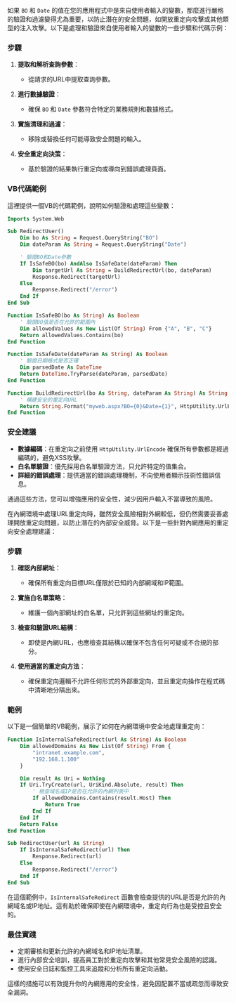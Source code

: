 如果 `BO` 和 `Date` 的值在您的應用程式中是來自使用者輸入的變數，那麼進行嚴格的驗證和過濾變得尤為重要，以防止潛在的安全問題，如開放重定向攻擊或其他類型的注入攻擊。以下是處理和驗證來自使用者輸入的變數的一些步驟和代碼示例：

### 步驟

1. **提取和解析查詢參數**：
   - 從請求的URL中提取查詢參數。

2. **進行數據驗證**：
   - 確保 `BO` 和 `Date` 參數符合特定的業務規則和數據格式。

3. **實施清理和過濾**：
   - 移除或替換任何可能導致安全問題的輸入。

4. **安全重定向決策**：
   - 基於驗證的結果執行重定向或導向到錯誤處理頁面。

### VB代碼範例

這裡提供一個VB的代碼範例，說明如何驗證和處理這些變數：

```vb
Imports System.Web

Sub RedirectUser()
    Dim bo As String = Request.QueryString("BO")
    Dim dateParam As String = Request.QueryString("Date")

    ' 驗證BO和Date參數
    If IsSafeBO(bo) AndAlso IsSafeDate(dateParam) Then
        Dim targetUrl As String = BuildRedirectUrl(bo, dateParam)
        Response.Redirect(targetUrl)
    Else
        Response.Redirect("/error")
    End If
End Sub

Function IsSafeBO(bo As String) As Boolean
    ' 驗證BO值是否在允許的範圍內
    Dim allowedValues As New List(Of String) From {"A", "B", "C"}
    Return allowedValues.Contains(bo)
End Function

Function IsSafeDate(dateParam As String) As Boolean
    ' 驗證日期格式是否正確
    Dim parsedDate As DateTime
    Return DateTime.TryParse(dateParam, parsedDate)
End Function

Function BuildRedirectUrl(bo As String, dateParam As String) As String
    ' 構建安全的重定向URL
    Return String.Format("myweb.aspx?BO={0}&Date={1}", HttpUtility.UrlEncode(bo), HttpUtility.UrlEncode(dateParam))
End Function
```

### 安全建議

- **數據編碼**：在重定向之前使用 `HttpUtility.UrlEncode` 確保所有參數都是經過編碼的，避免XSS攻擊。
- **白名單驗證**：優先採用白名單驗證方法，只允許特定的值集合。
- **詳細的錯誤處理**：提供適當的錯誤處理機制，不向使用者顯示技術性錯誤信息。

通過這些方法，您可以增強應用的安全性，減少因用戶輸入不當導致的風險。

在內網環境中處理URL重定向時，雖然安全風險相對外網較低，但仍然需要妥善處理開放重定向問題，以防止潛在的內部安全威脅。以下是一些針對內網應用的重定向安全處理建議：

### 步驟

1. **確認內部網址**：
   - 確保所有重定向目標URL僅限於已知的內部網域和IP範圍。

2. **實施白名單策略**：
   - 維護一個內部網址的白名單，只允許到這些網址的重定向。

3. **檢查和驗證URL結構**：
   - 即使是內網URL，也應檢查其結構以確保不包含任何可疑或不合規的部分。

4. **使用適當的重定向方法**：
   - 確保重定向邏輯不允許任何形式的外部重定向，並且重定向操作在程式碼中清晰地分隔出來。

### 範例

以下是一個簡單的VB範例，展示了如何在內網環境中安全地處理重定向：

```vb
Function IsInternalSafeRedirect(url As String) As Boolean
    Dim allowedDomains As New List(Of String) From {
        "intranet.example.com",
        "192.168.1.100"
    }

    Dim result As Uri = Nothing
    If Uri.TryCreate(url, UriKind.Absolute, result) Then
        ' 檢查域名或IP是否在允許的內網列表中
        If allowedDomains.Contains(result.Host) Then
            Return True
        End If
    End If
    Return False
End Function

Sub RedirectUser(url As String)
    If IsInternalSafeRedirect(url) Then
        Response.Redirect(url)
    Else
        Response.Redirect("/error")
    End If
End Sub
```

在這個範例中，`IsInternalSafeRedirect` 函數會檢查提供的URL是否是允許的內網域名或IP地址。這有助於確保即使在內網環境中，重定向行為也是受控且安全的。

### 最佳實踐

- 定期審核和更新允許的內網域名和IP地址清單。
- 進行內部安全培訓，提高員工對於重定向攻擊和其他常見安全風險的認識。
- 使用安全日誌和監控工具來追蹤和分析所有重定向活動。

這樣的措施可以有效提升你的內網應用的安全性，避免因配置不當或疏忽而導致安全漏洞。